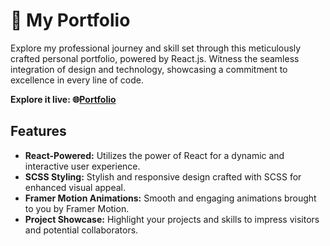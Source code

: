 # 🚀 My Portfolio

Explore my professional journey and skill set through this meticulously crafted personal portfolio, powered by React.js. Witness the seamless integration of design and technology, showcasing a commitment to excellence in every line of code.

**Explore it live: 🌐[Portfolio](https://himanshukapoor.vercel.app/)**

## Features
- **React-Powered:** Utilizes the power of React for a dynamic and interactive user experience.
- **SCSS Styling:** Stylish and responsive design crafted with SCSS for enhanced visual appeal.
- **Framer Motion Animations:** Smooth and engaging animations brought to you by Framer Motion.
- **Project Showcase:** Highlight your projects and skills to impress visitors and potential collaborators.

